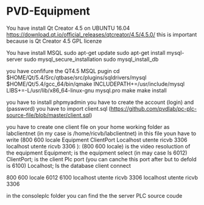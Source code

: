 # PVD-Equipment

You have install Qt Creator 4.5 on UBUNTU 16.04
https://download.qt.io/official_releases/qtcreator/4.5/4.5.0/
this is important because is Qt Creator 4.5 GPL licenze

You have install MSQL 
sudo apt-get update
sudo apt-get install mysql-server
sudo mysql_secure_installation
sudo mysql_install_db

you have confifure the  QT4.5 MSQL pugin 
cd $HOME/Qt/5.4/Src/qtbase/src/plugins/sqldrivers/mysql
$HOME/Qt/5.4/gcc_64/bin/qmake INCLUDEPATH+=/usr/include/mysql LIBS+=-L/usr/lib/x86_64-linux-gnu mysql.pro
make
make install

you have to install phpmyadmin 
you have to create the account (login)  and (password)
you have to import  client.sql (https://github.com/pvdlab/pc-plc-source-file/blob/master/client.sql)

you have to create one client file on your home working folder as labclientnet (in my case is /home/ricvb/labclientnet)
in this file youn  have to write (800 600 locale Equipment ClientPort Localhost utente ricvb 3306 localhost utente ricvb 3306 ):
(800 600 locale) is the video resoluction of the equipment
Equipment; is the equipment select (in may case Is 6012)
ClientPort; is the client Plc port (you can canche this port after but to defold is 6100)
Localhost; Is the database client connect 



800 600 locale 6012 6100 localhost utente ricvb 3306 localhost utente ricvb 3306 


in the consoleplc folder you can find the the server PLC source coude
